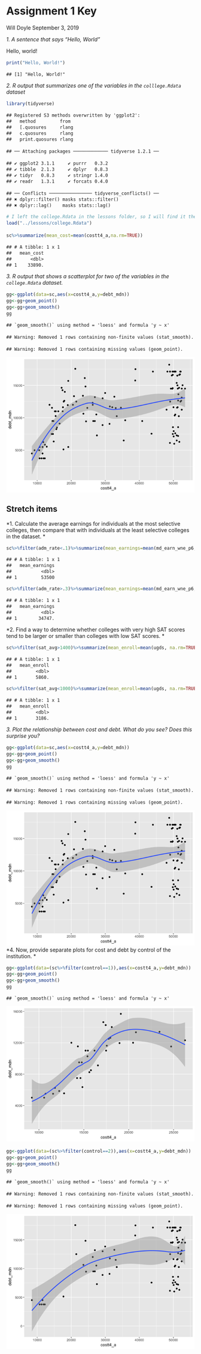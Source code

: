 Assignment 1 Key
================
Will Doyle
September 3, 2019

*1. A sentence that says “Hello, World”*

Hello, world\!

<OR>

``` r
print("Hello, World!")
```

    ## [1] "Hello, World!"

*2. R output that summarizes one of the variables in the
`colllege.Rdata` dataset*

``` r
library(tidyverse)
```

    ## Registered S3 methods overwritten by 'ggplot2':
    ##   method         from 
    ##   [.quosures     rlang
    ##   c.quosures     rlang
    ##   print.quosures rlang

    ## ── Attaching packages ───────────── tidyverse 1.2.1 ──

    ## ✔ ggplot2 3.1.1     ✔ purrr   0.3.2
    ## ✔ tibble  2.1.3     ✔ dplyr   0.8.3
    ## ✔ tidyr   0.8.3     ✔ stringr 1.4.0
    ## ✔ readr   1.3.1     ✔ forcats 0.4.0

    ## ── Conflicts ──────────────── tidyverse_conflicts() ──
    ## ✖ dplyr::filter() masks stats::filter()
    ## ✖ dplyr::lag()    masks stats::lag()

``` r
# I left the college.Rdata in the lessons folder, so I will find it there
load("../lessons/college.Rdata")

sc%>%summarize(mean_cost=mean(costt4_a,na.rm=TRUE))
```

    ## # A tibble: 1 x 1
    ##   mean_cost
    ##       <dbl>
    ## 1    33890.

*3. R output that shows a scatterplot for two of the variables in the
`college.Rdata` dataset.*

``` r
gg<-ggplot(data=sc,aes(x=costt4_a,y=debt_mdn))
gg<-gg+geom_point()
gg<-gg+geom_smooth()
gg
```

    ## `geom_smooth()` using method = 'loess' and formula 'y ~ x'

    ## Warning: Removed 1 rows containing non-finite values (stat_smooth).

    ## Warning: Removed 1 rows containing missing values (geom_point).

![](01-assignment_key_files/figure-gfm/unnamed-chunk-3-1.png)<!-- -->

## Stretch items

*1. Calculate the average earnings for individuals at the most selective
colleges, then compare that with individuals at the least selective
colleges in the dataset.
*

``` r
sc%>%filter(adm_rate<.1)%>%summarize(mean_earnings=mean(md_earn_wne_p6,na.rm=TRUE))
```

    ## # A tibble: 1 x 1
    ##   mean_earnings
    ##           <dbl>
    ## 1         53500

``` r
sc%>%filter(adm_rate>.3)%>%summarize(mean_earnings=mean(md_earn_wne_p6,na.rm=TRUE))
```

    ## # A tibble: 1 x 1
    ##   mean_earnings
    ##           <dbl>
    ## 1        34747.

*2. Find a way to determine whether colleges with very high SAT scores
tend to be larger or smaller than colleges with low SAT scores.
*

``` r
sc%>%filter(sat_avg>1400)%>%summarize(mean_enroll=mean(ugds, na.rm=TRUE))
```

    ## # A tibble: 1 x 1
    ##   mean_enroll
    ##         <dbl>
    ## 1       5860.

``` r
sc%>%filter(sat_avg<1000)%>%summarize(mean_enroll=mean(ugds, na.rm=TRUE))
```

    ## # A tibble: 1 x 1
    ##   mean_enroll
    ##         <dbl>
    ## 1       3186.

*3. Plot the relationship between cost and debt. What do you see? Does
this surprise you?*

``` r
gg<-ggplot(data=sc,aes(x=costt4_a,y=debt_mdn))
gg<-gg+geom_point()
gg<-gg+geom_smooth()
gg
```

    ## `geom_smooth()` using method = 'loess' and formula 'y ~ x'

    ## Warning: Removed 1 rows containing non-finite values (stat_smooth).

    ## Warning: Removed 1 rows containing missing values (geom_point).

![](01-assignment_key_files/figure-gfm/unnamed-chunk-6-1.png)<!-- -->
*4. Now, provide separate plots for cost and debt by control of the
institution. *

``` r
gg<-ggplot(data=(sc%>%filter(control==1)),aes(x=costt4_a,y=debt_mdn))
gg<-gg+geom_point()
gg<-gg+geom_smooth()
gg
```

    ## `geom_smooth()` using method = 'loess' and formula 'y ~ x'

![](01-assignment_key_files/figure-gfm/unnamed-chunk-7-1.png)<!-- -->

``` r
gg<-ggplot(data=(sc%>%filter(control==2)),aes(x=costt4_a,y=debt_mdn))
gg<-gg+geom_point()
gg<-gg+geom_smooth()
gg
```

    ## `geom_smooth()` using method = 'loess' and formula 'y ~ x'

    ## Warning: Removed 1 rows containing non-finite values (stat_smooth).

    ## Warning: Removed 1 rows containing missing values (geom_point).

![](01-assignment_key_files/figure-gfm/unnamed-chunk-7-2.png)<!-- -->
